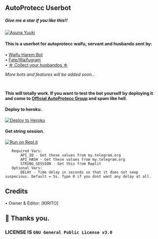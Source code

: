## AutoProtecc Userbot
##### Give me a star if you like this!!


[![Asuna Yuuki](https://socialify.git.ci/zYxDevs/AutoProtecc-Userbot/image?description=1&font=Source%20Code%20Pro&forks=1&issues=1&language=1&logo=https%3A%2F%2F1000logos.net%2Fwp-content%2Fuploads%2F2021%2F04%2FTelegram-logo.png&owner=1&pattern=Plus&pulls=1&stargazers=1&theme=Light)](https://t.me/AutoProtecc)


#### This is a userbot for autoprotecc waifu, servant and husbando sent by:
• [Waifu Harem Bot](https://t.me/loli_harem_bot)<br>
• [Fate/Waifugram](https://t.me/FateWaifugram_Bot)<br>
• [☆ Collect your husbandos ☆](https://t.me/Collect_your_husbando_bot)

_More bots and features will be added soon..._

<br>

**This will totally work. If you want to test the bot yourself by deploying it and come to [Official AutoProtecc Group](https://t.me/AutoProtecc) and spam like hell.** 

#### Deploy to heroku.
[![Deploy to Heroku](https://www.herokucdn.com/deploy/button.svg)](https://heroku.com/deploy?template=https://github.com/zYxDevs/AutoProtecc-Userbot)

#### Get string session.
[![Run on Repl.it](https://repl.it/badge/github/STARKGANG/friday)](https://replit.com/@YogaPranata1/PyroStringGen)


```
   Required Vars:
       API_ID - Get these values from my.telegram.org
       API_HASH - Get these values from my.telegram.org
       STRING_SESSION - Get this from Replit
   Optional Vars:
       DELAY - Time delay in seconds so that it does not seep suspecious. Default = 5s. Type 0 if you dont want any delay at all.
```


## Credits
• Owner & Editor: [KIRITO]


## 👋 Thanks you.
### LICENSE IS `GNU General Public License v3.0`


